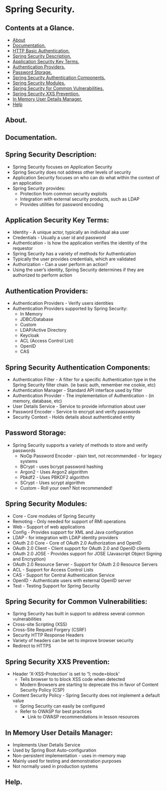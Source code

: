 # Spring Security.





## Contents at a Glance.
* [About](#about)
* [Documentation.](#documentation)
* [HTTP Basic Authentication.](http-basic-authentication.md)
* [Spring Security Description.](#spring-security-description)
* [Application Security Key Terms.](#application-security-key-terms)
* [Authentication Providers.](#authentication-providers)
* [Password Storage.](#password-storage)
* [Spring Security Authentication Components.](#spring-security-authentication-components)
* [Spring Security Modules.](#spring-security-modules)
* [Spring Security for Common Vulnerabilities.](#spring-security-for-common-vulnerabilities)
* [Spring Security XXS Prevention.](#spring-security-xxs-prevention)
* [In Memory User Details Manager.](#in-memory-user-details-manager)
* [Help](#help)





## About.





## Documentation.





## Spring Security Description:
* Spring Security focuses on Application Security
* Spring Security does not address other levels of security
* Application Security focuses on who can do what within the context of an application
* Spring Security provides:
  * Protection from common security exploits
  * Integration with external security products, such as LDAP
  * Provides utilities for password encoding





## Application Security Key Terms:
* Identity - A unique actor, typically an individual aka user
* Credentials - Usually a user id and password
* Authentication - Is how the application verifies the identity of the requestor
* Spring Security has a variety of methods for Authentication
* Typically the user provides credentials, which are validated
* Authorization - Can a user perform an action?
* Using the user’s identity, Spring Security determines if they are authorized to perform action





## Authentication Providers:
* Authentication Providers - Verify users identities
* Authentication Providers supported by Spring Security:
  * In Memory 
  * JDBC/Database
  * Custom 
  * LDAP/Active Directory 
  * Keycloak
  * ACL (Access Control List)
  * OpenID
  * CAS





## Spring Security Authentication Components:
* Authentication Filter - A filter for a specific Authentication type in the Spring Security filter chain. 
  (ie basic auth, remember me cookie, etc)
* Authentication Manager - Standard API interface used by filter
* Authentication Provider - The implementation of Authentication - (in memory, database, etc)
* User Details Service - Service to provide information about user
* Password Encoder - Service to encrypt and verify passwords
* Security Context - Holds details about authenticated entity 





## Password Storage:
* Spring Security supports a variety of methods to store and verify passwords
  * NoOp Password Encoder - plain text, not recommended - for legacy systems
  * BCrypt - uses bcrypt password hashing
  * Argon2 - Uses Argon2 algorithm
  * Pbkdf2 - Uses PBKDF2 algorithm
  * SCrypt - Uses scrypt algorithm
  * Custom - Roll your own? Not recommended!





## Spring Security Modules:
* Core - Core modules of Spring Security
* Remoting - Only needed for support of RMI operations
* Web - Support of web applications
* Config - Provides support for XML and Java configuration
* LDAP - for integration with LDAP identity providers
* OAuth 2.0 Core - Core of OAuth 2.0 Authorization and OpenID
* OAuth 2.0 Client - Client support for OAuth 2.0 and OpenID clients
* OAuth 2.0 JOSE - Provides support for JOSE (Javascript Object Signing and Encryption)
* OAuth 2.0 Resource Server - Support for OAuth 2.0 Resource Servers
* ACL - Support for Access Control Lists
* CAS - Support for Central Authentication Service
* OpenID - Authenticate users with external OpenID server
* Test - Testing Support for Spring Security





## Spring Security for Common Vulnerabilities:
* Spring Security has built in support to address several common vulnerabilities
* Cross-site Scripting (XSS)
* Cross-Site Request Forgery (CSRF)
* Security HTTP Response Headers
* Variety of headers can be set to improve browser security
* Redirect to HTTPS





## Spring Security XXS Prevention:
* Header ‘X-XSS-Protection’ is set to ‘1; mode=block’
  * Tells browser to to block XSS code when detected
  * Modern Browsers are starting to deprecate this in favor of Content Security Policy (CSP)
* Content Security Policy - Spring Security does not implement a default value
  * Spring Security can easily be configured
  * Refer to OWASP for best practices
    * Link to OWASP recommendations in lesson resources





## In Memory User Details Manager:
* Implements User Details Service
* Used by Spring Boot Auto-configuration
* Non-persistent implementation - uses in-memory map
* Mainly used for testing and demonstration purposes
* Not normally used in production systems





## Help.
